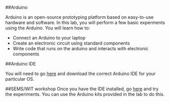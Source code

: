 ##Arduino

Arduino is an open-source prototyping platform based on easy-to-use hardware and software. In this lab, you will perform a few basic experments using the Arduino. You will learn how to:

- Connect an Arduino to your laptop
- Create an electronic circuit using standard components
- Write code that runs on the arduino and interacts with electronic components

##Arduino IDE

You will need to go [here](http://www.arduino.org/downloads)  and download the correct Arduino IDE for your particular OS.

##SEMS/WIT workshop
Once you have the IDE installed, go [here](http://witcomputingcamp.github.io/IoT/topic01/index.html) and try the experiments. You can use the Arduino kits provided in the lab to do this. 
